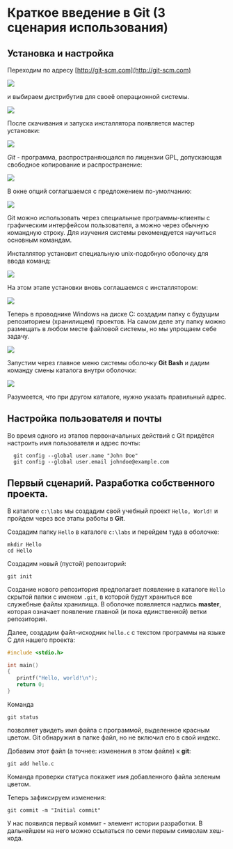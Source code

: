 # Краткое введение в Git (3 сценария использования)

## Установка и настройка

Переходим по адресу  [http://git-scm.com](http://git-scm.com) 


![](images/1.png)

и выбираем дистрибутив для своеё операционной системы.

![](images/2.png)

После скачивания и запуска инсталлятора появляется мастер установки:

![](images/3.png)

*Git* - программа, распространяющаяся по лицензии GPL, допускающая свободное копирование и распространение:

![](images/4.png)

В окне опций соглагшаемся с предложением по-умолчанию:

![](images/5.png)

Git можно использовать через специальные программы-клиенты с графическим интерфейсом пользователя, а можно через обычную командную строку. Для изучения системы рекомендуется научиться основным командам.

Инсталлятор установит специальную unix-подобную оболочку для ввода команд:

![](images/6.png)

На этом этапе установки вновь соглашаемся с инсталлятором:

![](images/7.png)

Теперь в проводнике Windows на диске C: создадим папку с будущим репозиторием (хранилищем) проектов. На самом деле эту папку можно размещать в любом месте файловой системы, но мы упрощаем себе задачу.

![](images/8.png)

Запустим через главное меню системы оболочку **Git Bash** и дадим команду смены каталога внутри оболочки:

![](images/9.png)

Разумеется, что при другом каталоге, нужно указать правильный адрес.

## Настройка пользователя и почты

Во время одного из этапов первоначальных действий с Git придётся настроить имя пользователя и адрес почты:


```
  git config --global user.name "John Doe"
  git config --global user.email johndoe@example.com
```

## Первый сценарий. Разработка собственного проекта.

В каталоге `c:\labs` мы создадим свой учебный проект `Hello, World!` и пройдем через все этапы работы в **Git**.

Создадим папку `Hello` в каталоге `c:\labs` и перейдем туда в оболочке:

```
mkdir Hello
cd Hello
```

Создадим новый (пустой) репозиторий:

```
git init
```

Создание нового репозитория предполагает появление в каталоге `Hello` скрытой папки с именем `.git`, в которой будут храниться все служебные файлы хранилища. В оболочке появляется надпись **master**, которая означает появление главной (и пока единственной) ветки репозитория.

Далее, создадим файл-исходник `hello.c` с текстом программы на языке C для нашего проекта:

```c
#include <stdio.h>

int main()
{
   printf("Hello, world!\n");
   return 0;
}
```

Команда 

```
git status
```

позволяет увидеть имя файла с программой, выделенное красным цветом. Git обнаружил в папке файл, но не включил его в свой индекс.

Добавим этот файл (а точнее: изменения в этом файле) к **git**:

```
git add hello.c
```

Команда проверки статуса покажет имя добавленного файла зеленым цветом.

Теперь зафиксируем изменения:

```
git commit -m "Initial commit"
```

У нас появился первый коммит - элемент истории разработки. В дальнейшем на него можно ссылаться по семи первым символам хеш-кода.


